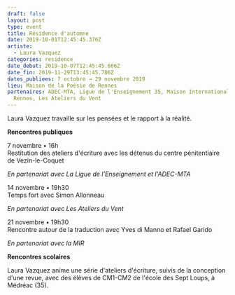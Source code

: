 ```yaml
---
draft: false
layout: post
type: event
title: Résidence d'automne
date: 2019-10-01T12:45:45.376Z
artiste:
  - Laura Vazquez
categories: residence
date_debut: 2019-10-07T12:45:45.606Z
date_fin: 2019-11-29T13:45:45.706Z
dates_publiees: 7 octobre → 29 novembre 2019
lieu: Maison de la Poésie de Rennes
partenaires: ADEC-MTA, Ligue de l'Enseignement 35, Maison Internationale de
  Rennes, Les Ateliers du Vent
---
```

Laura Vazquez travaille sur les pensées et le rapport à la réalité.

**Rencontres publiques**

7 novembre • 16h\
Restitution des ateliers d'écriture avec les détenus du centre pénitentiaire de Vezin-le-Coquet

*En partenariat avec La Ligue de l'Enseignement et l'ADEC-MTA*

14 novembre • 19h30\
Temps fort avec Simon Allonneau

*En partenariat avec Les Ateliers du Vent*

21 novembre • 19h30\
Rencontre autour de la traduction avec Yves di Manno et Rafael Garido

*En partenariat avec la MIR*

**Rencontres scolaires**

Laura Vazquez anime une série d'ateliers d'écriture, suivis de la conception d'une revue, avec des élèves de CM1-CM2 de l'école des Sept Loups, à Médréac (35).
